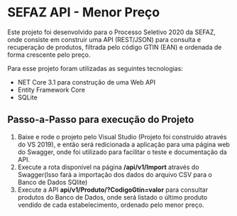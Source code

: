 # SEFAZ API - Menor Preço
Este projeto foi desenvolvido para o Processo Seletivo 2020 da SEFAZ, onde consiste em construir uma API (REST/JSON) para consulta e recuperação de produtos, filtrada pelo código GTIN (EAN) e ordenada de forma crescente pelo preço.

Para esse projeto foram utilizadas as seguintes tecnologias:
- NET Core 3.1 para construção de uma Web API
- Entity Framework Core
- SQLite

## Passo-a-Passo para execução do Projeto
1. Baixe e rode o projeto pelo Visual Studio (Projeto foi construído através do VS 2019), e então será redicionada a aplicação para uma página web do Swagger, onde foi utilizado para facilitar o teste e documentação da API.
2. Execute a rota disponível na página **/api/v1/Import**  através do Swagger(Isso fará a importação dos dados do arquivo CSV para o Banco de Dados SQlite)
3. Execute a API **api/v1/Produto/?CodigoGtin=valor** para consultar produtos do Banco de Dados, onde será listado o último produto vendido de cada estabelecimento, ordenado pelo menor preço.

